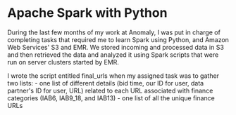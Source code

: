 # Apache Spark with Python

During the last few months of my work at Anomaly, I was put in charge of completing tasks that required me to learn Spark using Python, and Amazon Web Services' S3 and EMR. We stored incoming and processed data in S3 and then retrieved the data and analyzed it using Spark scripts that were run on server clusters started by EMR.

I wrote the script entitled final_urls when my assigned task was to gather two lists:
    - one list of different details (bid time, our ID for user, data partner's ID for user, URL) related to each URL associated with finance categories (IAB6, IAB9_18, and IAB13)
    - one list of all the unique finance URLs
